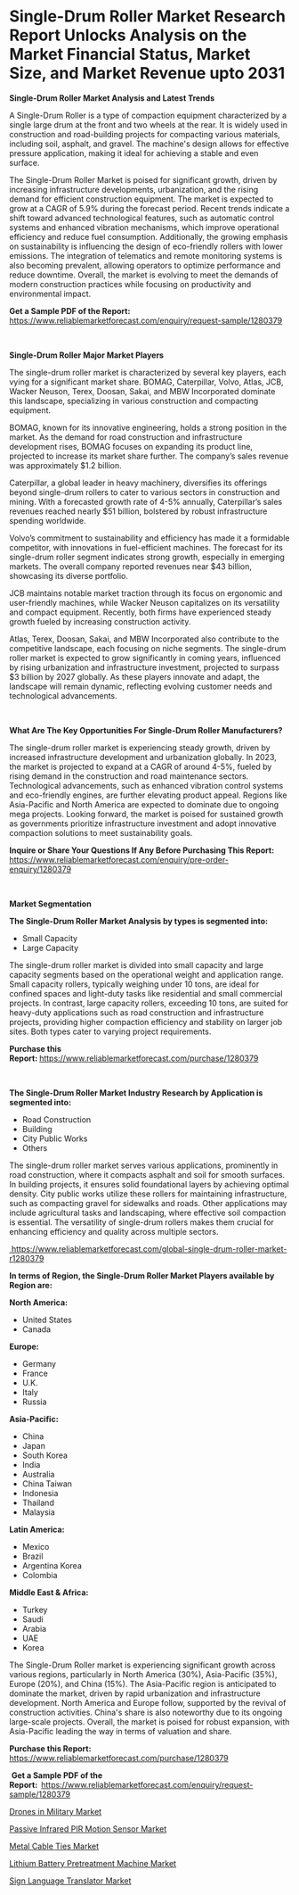 <p><h1>Single-Drum Roller Market Research Report Unlocks Analysis on the Market Financial Status, Market Size, and Market Revenue upto 2031</h1></p><p><strong>Single-Drum Roller Market Analysis and Latest Trends</strong></p>
<p><p>A Single-Drum Roller is a type of compaction equipment characterized by a single large drum at the front and two wheels at the rear. It is widely used in construction and road-building projects for compacting various materials, including soil, asphalt, and gravel. The machine's design allows for effective pressure application, making it ideal for achieving a stable and even surface.</p><p>The Single-Drum Roller Market is poised for significant growth, driven by increasing infrastructure developments, urbanization, and the rising demand for efficient construction equipment. The market is expected to grow at a CAGR of 5.9% during the forecast period. Recent trends indicate a shift toward advanced technological features, such as automatic control systems and enhanced vibration mechanisms, which improve operational efficiency and reduce fuel consumption. Additionally, the growing emphasis on sustainability is influencing the design of eco-friendly rollers with lower emissions. The integration of telematics and remote monitoring systems is also becoming prevalent, allowing operators to optimize performance and reduce downtime. Overall, the market is evolving to meet the demands of modern construction practices while focusing on productivity and environmental impact.</p></p>
<p><strong>Get a Sample PDF of the Report:&nbsp;</strong> <a href="https://www.reliablemarketforecast.com/enquiry/request-sample/1280379?utm_campaign=1170&utm_medium=2&utm_source=Github&utm_content=ia&utm_term=29092024&utm_id=single-drum-roller">https://www.reliablemarketforecast.com/enquiry/request-sample/1280379</a></p>
<p>&nbsp;</p>
<p><strong>Single-Drum Roller Major Market Players</strong></p>
<p><p>The single-drum roller market is characterized by several key players, each vying for a significant market share. BOMAG, Caterpillar, Volvo, Atlas, JCB, Wacker Neuson, Terex, Doosan, Sakai, and MBW Incorporated dominate this landscape, specializing in various construction and compacting equipment.</p><p>BOMAG, known for its innovative engineering, holds a strong position in the market. As the demand for road construction and infrastructure development rises, BOMAG focuses on expanding its product line, projected to increase its market share further. The company’s sales revenue was approximately $1.2 billion.</p><p>Caterpillar, a global leader in heavy machinery, diversifies its offerings beyond single-drum rollers to cater to various sectors in construction and mining. With a forecasted growth rate of 4-5% annually, Caterpillar’s sales revenues reached nearly $51 billion, bolstered by robust infrastructure spending worldwide.</p><p>Volvo’s commitment to sustainability and efficiency has made it a formidable competitor, with innovations in fuel-efficient machines. The forecast for its single-drum roller segment indicates strong growth, especially in emerging markets. The overall company reported revenues near $43 billion, showcasing its diverse portfolio.</p><p>JCB maintains notable market traction through its focus on ergonomic and user-friendly machines, while Wacker Neuson capitalizes on its versatility and compact equipment. Recently, both firms have experienced steady growth fueled by increasing construction activity.</p><p>Atlas, Terex, Doosan, Sakai, and MBW Incorporated also contribute to the competitive landscape, each focusing on niche segments. The single-drum roller market is expected to grow significantly in coming years, influenced by rising urbanization and infrastructure investment, projected to surpass $3 billion by 2027 globally. As these players innovate and adapt, the landscape will remain dynamic, reflecting evolving customer needs and technological advancements.</p></p>
<p>&nbsp;</p>
<p><strong>What Are The Key Opportunities For Single-Drum Roller Manufacturers?</strong></p>
<p><p>The single-drum roller market is experiencing steady growth, driven by increased infrastructure development and urbanization globally. In 2023, the market is projected to expand at a CAGR of around 4-5%, fueled by rising demand in the construction and road maintenance sectors. Technological advancements, such as enhanced vibration control systems and eco-friendly engines, are further elevating product appeal. Regions like Asia-Pacific and North America are expected to dominate due to ongoing mega projects. Looking forward, the market is poised for sustained growth as governments prioritize infrastructure investment and adopt innovative compaction solutions to meet sustainability goals.</p></p>
<p><strong>Inquire or Share Your Questions If Any Before Purchasing This Report:</strong> <a href="https://www.reliablemarketforecast.com/enquiry/pre-order-enquiry/1280379?utm_campaign=1170&utm_medium=2&utm_source=Github&utm_content=ia&utm_term=29092024&utm_id=single-drum-roller">https://www.reliablemarketforecast.com/enquiry/pre-order-enquiry/1280379</a></p>
<p>&nbsp;</p>
<p><strong>Market Segmentation</strong></p>
<p><strong>The Single-Drum Roller Market Analysis by types is segmented into:</strong></p>
<p><ul><li>Small Capacity</li><li>Large Capacity</li></ul></p>
<p><p>The single-drum roller market is divided into small capacity and large capacity segments based on the operational weight and application range. Small capacity rollers, typically weighing under 10 tons, are ideal for confined spaces and light-duty tasks like residential and small commercial projects. In contrast, large capacity rollers, exceeding 10 tons, are suited for heavy-duty applications such as road construction and infrastructure projects, providing higher compaction efficiency and stability on larger job sites. Both types cater to varying project requirements.</p></p>
<p><strong>Purchase this Report:&nbsp;</strong><a href="https://www.reliablemarketforecast.com/purchase/1280379?utm_campaign=1170&utm_medium=2&utm_source=Github&utm_content=ia&utm_term=29092024&utm_id=single-drum-roller">https://www.reliablemarketforecast.com/purchase/1280379</a></p>
<p>&nbsp;</p>
<p><strong>The Single-Drum Roller Market Industry Research by Application is segmented into:</strong></p>
<p><ul><li>Road Construction</li><li>Building</li><li>City Public Works</li><li>Others</li></ul></p>
<p><p>The single-drum roller market serves various applications, prominently in road construction, where it compacts asphalt and soil for smooth surfaces. In building projects, it ensures solid foundational layers by achieving optimal density. City public works utilize these rollers for maintaining infrastructure, such as compacting gravel for sidewalks and roads. Other applications may include agricultural tasks and landscaping, where effective soil compaction is essential. The versatility of single-drum rollers makes them crucial for enhancing efficiency and quality across multiple sectors.</p></p>
<p><a href="https://www.reliablemarketforecast.com/global-single-drum-roller-market-r1280379?utm_campaign=1170&utm_medium=2&utm_source=Github&utm_content=ia&utm_term=29092024&utm_id=single-drum-roller">&nbsp;https://www.reliablemarketforecast.com/global-single-drum-roller-market-r1280379</a></p>
<p><strong>In terms of Region, the Single-Drum Roller Market Players available by Region are:</strong></p>
<p>
    <p> <strong> North America: </strong>
        <ul>
            <li>United States</li>
            <li>Canada</li>
        </ul>
        </p> 
    <p> <strong> Europe: </strong>
        <ul>
            <li>Germany</li>
            <li>France</li>
            <li>U.K.</li>
            <li>Italy</li>
            <li>Russia</li>
        </ul>
        </p> 
    <p> <strong> Asia-Pacific: </strong>
        <ul>
            <li>China</li>
            <li>Japan</li>
            <li>South Korea</li>
            <li>India</li>
            <li>Australia</li>
            <li>China Taiwan</li>
            <li>Indonesia</li>
            <li>Thailand</li>
            <li>Malaysia</li>
        </ul>
        </p> 
    <p> <strong> Latin America: </strong>
        <ul>
            <li>Mexico</li>
            <li>Brazil</li>
            <li>Argentina Korea</li>
            <li>Colombia</li>
        </ul>
        </p> 
    <p> <strong> Middle East & Africa: </strong>
        <ul>
            <li>Turkey</li>
            <li>Saudi</li>
            <li>Arabia</li>
            <li>UAE</li>
            <li>Korea</li>
        </ul>
    </p>
    </p>
<p><p>The Single-Drum Roller market is experiencing significant growth across various regions, particularly in North America (30%), Asia-Pacific (35%), Europe (20%), and China (15%). The Asia-Pacific region is anticipated to dominate the market, driven by rapid urbanization and infrastructure development. North America and Europe follow, supported by the revival of construction activities. China's share is also noteworthy due to its ongoing large-scale projects. Overall, the market is poised for robust expansion, with Asia-Pacific leading the way in terms of valuation and share.</p></p>
<p><strong>Purchase this Report: </strong><a href="https://www.reliablemarketforecast.com/purchase/1280379?utm_campaign=1170&utm_medium=2&utm_source=Github&utm_content=ia&utm_term=29092024&utm_id=single-drum-roller">https://www.reliablemarketforecast.com/purchase/1280379</a></p>
<p>&nbsp;<strong>Get a Sample PDF of the Report:&nbsp;&nbsp;</strong><a href="https://www.reliablemarketforecast.com/enquiry/request-sample/1280379?utm_campaign=1170&utm_medium=2&utm_source=Github&utm_content=ia&utm_term=29092024&utm_id=single-drum-roller">https://www.reliablemarketforecast.com/enquiry/request-sample/1280379</a></p>
<p><strong></strong></p>
<p><p><a href="https://issuu.com/reportprime-2/docs/drones-in-military-market-size-2030_de1d3e9ffd558e?utm_campaign=1170&utm_medium=2&utm_source=Github&utm_content=ia&utm_term=29092024&utm_id=single-drum-roller">Drones in Military Market</a></p><p><a href="https://issuu.com/reportprime-2/docs/passive-infrared-pir-motion-sensor-_7b7fd3083e2d95?utm_campaign=1170&utm_medium=2&utm_source=Github&utm_content=ia&utm_term=29092024&utm_id=single-drum-roller">Passive Infrared PIR Motion Sensor Market</a></p><p><a href="https://www.linkedin.com/pulse/pioneering-growth-analyzing-global-metal-cable-ties-bxltc?utm_campaign=1170&utm_medium=2&utm_source=Github&utm_content=ia&utm_term=29092024&utm_id=single-drum-roller">Metal Cable Ties Market</a></p><p><a href="https://github.com/sofayahoo2023/Market-Research-Report-List-6/blob/main/lithium-battery-pretreatment-machine-market.md?utm_campaign=1170&utm_medium=2&utm_source=Github&utm_content=ia&utm_term=29092024&utm_id=single-drum-roller">Lithium Battery Pretreatment Machine Market</a></p><p><a href="https://www.linkedin.com/pulse/how-sign-language-translator-market-changing-from-2024-2031-mbxac?utm_campaign=1170&utm_medium=2&utm_source=Github&utm_content=ia&utm_term=29092024&utm_id=single-drum-roller">Sign Language Translator Market</a></p></p>